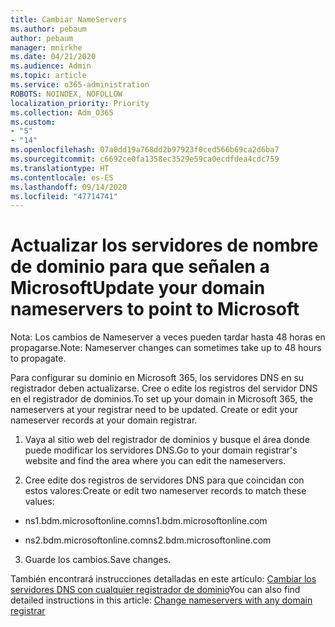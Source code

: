 ```yaml
---
title: Cambiar NameServers
ms.author: pebaum
author: pebaum
manager: mnirkhe
ms.date: 04/21/2020
ms.audience: Admin
ms.topic: article
ms.service: o365-administration
ROBOTS: NOINDEX, NOFOLLOW
localization_priority: Priority
ms.collection: Adm_O365
ms.custom:
- "5"
- "14"
ms.openlocfilehash: 07a0dd19a768dd2b97923f0ced566b69ca2d6ba7
ms.sourcegitcommit: c6692ce0fa1358ec3529e59ca0ecdfdea4cdc759
ms.translationtype: HT
ms.contentlocale: es-ES
ms.lasthandoff: 09/14/2020
ms.locfileid: "47714741"
---
```

# <a name="update-your-domain-nameservers-to-point-to-microsoft"></a><span data-ttu-id="982b6-102">Actualizar los servidores de nombre de dominio para que señalen a Microsoft</span><span class="sxs-lookup"><span data-stu-id="982b6-102">Update your domain nameservers to point to Microsoft</span></span>

<span data-ttu-id="982b6-103">Nota: Los cambios de Nameserver a veces pueden tardar hasta 48 horas en propagarse.</span><span class="sxs-lookup"><span data-stu-id="982b6-103">Note: Nameserver changes can sometimes take up to 48 hours to propagate.</span></span>
  
<span data-ttu-id="982b6-p101">Para configurar su dominio en Microsoft 365, los servidores DNS en su registrador deben actualizarse. Cree o edite los registros del servidor DNS en el registrador de dominios.</span><span class="sxs-lookup"><span data-stu-id="982b6-p101">To set up your domain in Microsoft 365, the nameservers at your registrar need to be updated. Create or edit your nameserver records at your domain registrar.</span></span>
  
1. <span data-ttu-id="982b6-106">Vaya al sitio web del registrador de dominios y busque el área donde puede modificar los servidores DNS.</span><span class="sxs-lookup"><span data-stu-id="982b6-106">Go to your domain registrar's website and find the area where you can edit the nameservers.</span></span>
  
2. <span data-ttu-id="982b6-107">Cree edite dos registros de servidores DNS para que coincidan con estos valores:</span><span class="sxs-lookup"><span data-stu-id="982b6-107">Create or edit two nameserver records to match these values:</span></span>

  - <span data-ttu-id="982b6-108">ns1.bdm.microsoftonline.com</span><span class="sxs-lookup"><span data-stu-id="982b6-108">ns1.bdm.microsoftonline.com</span></span>

  - <span data-ttu-id="982b6-109">ns2.bdm.microsoftonline.com</span><span class="sxs-lookup"><span data-stu-id="982b6-109">ns2.bdm.microsoftonline.com</span></span>

3. <span data-ttu-id="982b6-110">Guarde los cambios.</span><span class="sxs-lookup"><span data-stu-id="982b6-110">Save changes.</span></span>

<span data-ttu-id="982b6-111">También encontrará instrucciones detalladas en este artículo: [Cambiar los servidores DNS con cualquier registrador de dominio](https://docs.microsoft.com/microsoft-365/admin/get-help-with-domains/change-nameservers-at-any-domain-registrar)</span><span class="sxs-lookup"><span data-stu-id="982b6-111">You can also find detailed instructions in this article: [Change nameservers with any domain registrar](https://docs.microsoft.com/microsoft-365/admin/get-help-with-domains/change-nameservers-at-any-domain-registrar)</span></span>
  